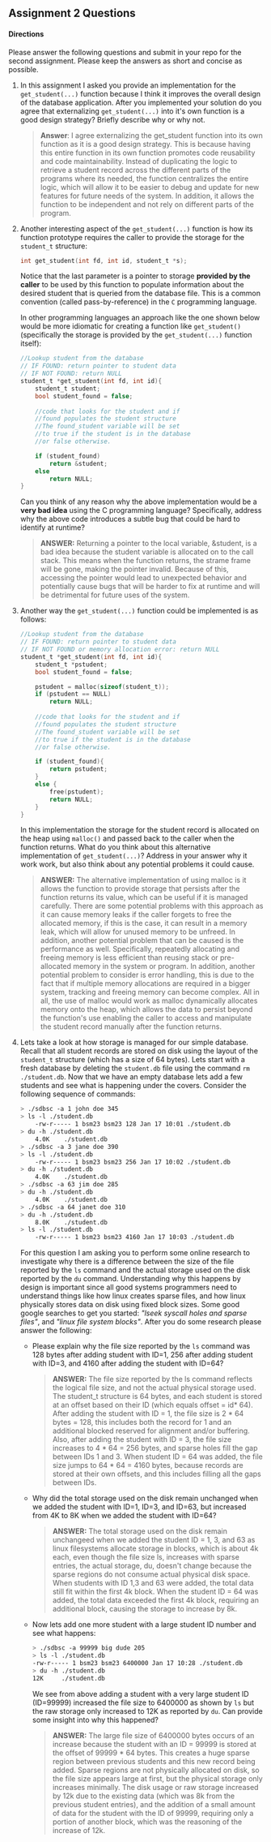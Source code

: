 ## Assignment 2 Questions

#### Directions
Please answer the following questions and submit in your repo for the second assignment.  Please keep the answers as short and concise as possible.

1. In this assignment I asked you provide an implementation for the `get_student(...)` function because I think it improves the overall design of the database application.   After you implemented your solution do you agree that externalizing `get_student(...)` into it's own function is a good design strategy?  Briefly describe why or why not.

    > **Answer**:  I agree externalizing the get_student function into its own function as it is a good design strategy. This is because having this entire function in its own function promotes code reusability and code maintainability. Instead of duplicating the logic to retrieve a student record across the 
different parts of the programs where its needed, the function centralizes the entire logic, which will allow it to be easier to debug and update for new 
features for future needs of the system. In addition, it allows the function to be independent and not rely on different parts of the program.

2. Another interesting aspect of the `get_student(...)` function is how its function prototype requires the caller to provide the storage for the `student_t` structure:

    ```c
    int get_student(int fd, int id, student_t *s);
    ```

    Notice that the last parameter is a pointer to storage **provided by the caller** to be used by this function to populate information about the desired student that is queried from the database file. This is a common convention (called pass-by-reference) in the `C` programming language. 

    In other programming languages an approach like the one shown below would be more idiomatic for creating a function like `get_student()` (specifically the storage is provided by the `get_student(...)` function itself):

    ```c
    //Lookup student from the database
    // IF FOUND: return pointer to student data
    // IF NOT FOUND: return NULL
    student_t *get_student(int fd, int id){
        student_t student;
        bool student_found = false;
        
        //code that looks for the student and if
        //found populates the student structure
        //The found_student variable will be set
        //to true if the student is in the database
        //or false otherwise.

        if (student_found)
            return &student;
        else
            return NULL;
    }
    ```
    Can you think of any reason why the above implementation would be a **very bad idea** using the C programming language?  Specifically, address why the above code introduces a subtle bug that could be hard to identify at runtime? 

    > **ANSWER:** Returning a pointer to the local variable, &student, is a bad idea because the student variable is allocated on to the call stack. This
    means when the function returns, the strame frame will be gone, making the pointer invalid. Because of this, accessing the pointer would lead to 
    unexpected behavior and potentially cause bugs that will be harder to fix at runtime and will be detrimental for future uses of the system.

3. Another way the `get_student(...)` function could be implemented is as follows:

    ```c
    //Lookup student from the database
    // IF FOUND: return pointer to student data
    // IF NOT FOUND or memory allocation error: return NULL
    student_t *get_student(int fd, int id){
        student_t *pstudent;
        bool student_found = false;

        pstudent = malloc(sizeof(student_t));
        if (pstudent == NULL)
            return NULL;
        
        //code that looks for the student and if
        //found populates the student structure
        //The found_student variable will be set
        //to true if the student is in the database
        //or false otherwise.

        if (student_found){
            return pstudent;
        }
        else {
            free(pstudent);
            return NULL;
        }
    }
    ```
    In this implementation the storage for the student record is allocated on the heap using `malloc()` and passed back to the caller when the function returns. What do you think about this alternative implementation of `get_student(...)`?  Address in your answer why it work work, but also think about any potential problems it could cause.  
    
    > **ANSWER:** The alternative implementation of using malloc is it allows the function to provide storage that persists after the function returns
    its value, which can be useful if it is managed carefully. There are some potential problems with this approach as it can cause memory leaks if the
    caller forgets to free the allocated memory, if this is the case, it can result in a memory leak, which will allow for unused memory to be unfreed.
    In addition, another potential problem that can be caused is the performance as well. Specifically, repeatedly allocating and freeing memory is less
    efficient than reusing stack or pre-allocated memory in the system or program. In addition, another potential problem to consider is error handling,
    this is due to the fact that if multiple memory allocations are required in a bigger system, tracking and freeing memory can become complex. All in
    all, the use of malloc would work as malloc dynamically allocates memory onto the heap, which allows the data to persist beyond the function's use
    enabling the caller to access and manipulate the student record manually after the function returns.

4. Lets take a look at how storage is managed for our simple database. Recall that all student records are stored on disk using the layout of the `student_t` structure (which has a size of 64 bytes).  Lets start with a fresh database by deleting the `student.db` file using the command `rm ./student.db`.  Now that we have an empty database lets add a few students and see what is happening under the covers.  Consider the following sequence of commands:

    ```bash
    > ./sdbsc -a 1 john doe 345
    > ls -l ./student.db
        -rw-r----- 1 bsm23 bsm23 128 Jan 17 10:01 ./student.db
    > du -h ./student.db
        4.0K    ./student.db
    > ./sdbsc -a 3 jane doe 390
    > ls -l ./student.db
        -rw-r----- 1 bsm23 bsm23 256 Jan 17 10:02 ./student.db
    > du -h ./student.db
        4.0K    ./student.db
    > ./sdbsc -a 63 jim doe 285 
    > du -h ./student.db
        4.0K    ./student.db
    > ./sdbsc -a 64 janet doe 310
    > du -h ./student.db
        8.0K    ./student.db
    > ls -l ./student.db
        -rw-r----- 1 bsm23 bsm23 4160 Jan 17 10:03 ./student.db
    ```

    For this question I am asking you to perform some online research to investigate why there is a difference between the size of the file reported by the `ls` command and the actual storage used on the disk reported by the `du` command.  Understanding why this happens by design is important since all good systems programmers need to understand things like how linux creates sparse files, and how linux physically stores data on disk using fixed block sizes.  Some good google searches to get you started: _"lseek syscall holes and sparse files"_, and _"linux file system blocks"_.  After you do some research please answer the following:

    - Please explain why the file size reported by the `ls` command was 128 bytes after adding student with ID=1, 256 after adding student with ID=3, and 4160 after adding the student with ID=64? 

        > **ANSWER:** The file size reported by the ls command reflects the logical file size, and not the actual physical storage used. The student_t
        structure is 64 bytes, and each student is stored at an offset based on their ID (which equals offset = id* 64). After adding the student with 
        ID = 1, the file size is 2 * 64 bytes = 128, this includes both the record for 1 and an additional blocked reserved for alignment and/or 
        buffering. Also, after adding the student with ID = 3, the file size increases to 4 * 64 = 256 bytes, and sparse holes fill the gap between
        IDs 1 and 3. When student ID = 64 was added, the file size jumps to 64 * 64 = 4160 bytes, because records are stored at their own offsets, 
        and this includes filling all the gaps between IDs.

    -   Why did the total storage used on the disk remain unchanged when we added the student with ID=1, ID=3, and ID=63, but increased from 4K to 8K when we added the student with ID=64? 

        > **ANSWER:** The total storage used on the disk remain unchangeed when we added the student ID = 1, 3, and 63 as linux filesystems allocate
       storage in blocks, which is about 4k each, even though the file size ls, increases with sparse entries, the actual storage, du, doesn't change
       because the sparse regions do not consume actual physical disk space. When students with ID 1,3 and 63 were added, the total data still fit 
       within the first 4k block. When the student ID = 64 was added, the total data exceeded the first 4k block, requiring an additional block, causing
       the storage to increase by 8k.

    - Now lets add one more student with a large student ID number  and see what happens:

        ```bash
        > ./sdbsc -a 99999 big dude 205 
        > ls -l ./student.db
        -rw-r----- 1 bsm23 bsm23 6400000 Jan 17 10:28 ./student.db
        > du -h ./student.db
        12K     ./student.db
        ```
        We see from above adding a student with a very large student ID (ID=99999) increased the file size to 6400000 as shown by `ls` but the raw storage only increased to 12K as reported by `du`.  Can provide some insight into why this happened?

        > **ANSWER:**  The large file size of 6400000 bytes occurs of an increase because the student with an ID = 99999 is stored at the offset of
        99999 * 64 bytes. This creates a huge sparse region between previous students and this new record being added. Sparse regions are not physically
        allocated on disk, so the file size appears large at first, but the physical storage only increases minimally. The disk usage or raw storage
        increased by 12k due to the existing data (which was 8k from the previous student entries), and the addition of a small amount of data for 
        the student with the ID of 99999, requiring only a portion of another block, which was the reasoning of the increase of 12k.
